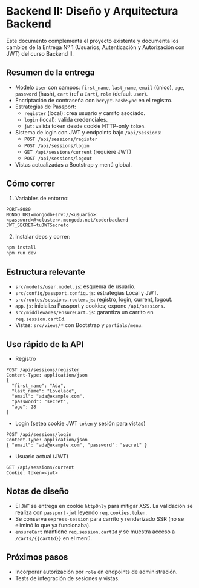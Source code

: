 # Backend II: Diseño y Arquitectura Backend

Este documento complementa el proyecto existente y documenta los cambios de la Entrega Nº 1 (Usuarios, Autenticación y Autorización con JWT) del curso Backend II.

## Resumen de la entrega

- Modelo `User` con campos: `first_name`, `last_name`, `email` (único), `age`, `password` (hash), `cart` (ref a `Cart`), `role` (default `user`).
- Encriptación de contraseña con `bcrypt.hashSync` en el registro.
- Estrategias de Passport:
  - `register` (local): crea usuario y carrito asociado.
  - `login` (local): valida credenciales.
  - `jwt`: valida token desde cookie HTTP-only `token`.
- Sistema de login con JWT y endpoints bajo `/api/sessions`:
  - `POST /api/sessions/register`
  - `POST /api/sessions/login`
  - `GET /api/sessions/current` (requiere JWT)
  - `POST /api/sessions/logout`
- Vistas actualizadas a Bootstrap y menú global.

## Cómo correr

1. Variables de entorno:

```env
PORT=8080
MONGO_URI=mongodb+srv://<usuario>:<password>@<cluster>.mongodb.net/coderbackend
JWT_SECRET=tuJWTSecreto
```

2. Instalar deps y correr:

```bash
npm install
npm run dev
```

## Estructura relevante

- `src/models/user.model.js`: esquema de usuario.
- `src/config/passport.config.js`: estrategias Local y JWT.
- `src/routes/sessions.router.js`: registro, login, current, logout.
- `app.js`: inicializa Passport y cookies; expone `/api/sessions`.
- `src/middlewares/ensureCart.js`: garantiza un carrito en `req.session.cartId`.
- Vistas: `src/views/*` con Bootstrap y `partials/menu`.

## Uso rápido de la API

- Registro

```http
POST /api/sessions/register
Content-Type: application/json
{
  "first_name": "Ada",
  "last_name": "Lovelace",
  "email": "ada@example.com",
  "password": "secret",
  "age": 28
}
```

- Login (setea cookie JWT `token` y sesión para vistas)

```http
POST /api/sessions/login
Content-Type: application/json
{ "email": "ada@example.com", "password": "secret" }
```

- Usuario actual (JWT)

```http
GET /api/sessions/current
Cookie: token=<jwt>
```

## Notas de diseño

- El `JWT` se entrega en cookie `httpOnly` para mitigar XSS. La validación se realiza con `passport-jwt` leyendo `req.cookies.token`.
- Se conserva `express-session` para carrito y renderizado SSR (no se eliminó lo que ya funcionaba).
- `ensureCart` mantiene `req.session.cartId` y se muestra acceso a `/carts/{{cartId}}` en el menú.

## Próximos pasos

- Incorporar autorización por `role` en endpoints de administración.
- Tests de integración de sesiones y vistas.
